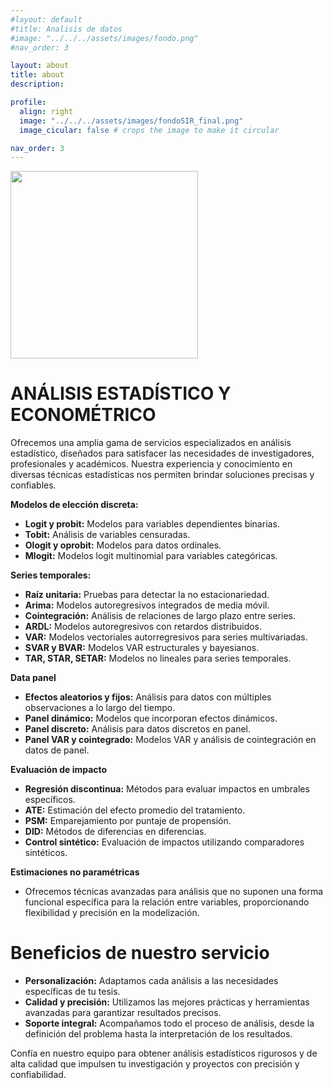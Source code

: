 ```yaml
---
#layout: default
#title: Analisis de datos 
#image: "../../../assets/images/fondo.png"
#nav_order: 3

layout: about
title: about
description: 

profile:
  align: right
  image: "../../../assets/images/fondoSIR_final.png"
  image_cicular: false # crops the image to make it circular

nav_order: 3
---
```

<img src="../../../assets/images/Logo.png" height="300">

# ANÁLISIS ESTADÍSTICO Y ECONOMÉTRICO

Ofrecemos una amplia gama de servicios especializados en análisis estadístico, diseñados para satisfacer las necesidades de investigadores, profesionales y académicos. Nuestra experiencia y conocimiento en diversas técnicas estadísticas nos permiten brindar soluciones precisas y confiables.

**Modelos de elección discreta:**

- **Logit y probit:** Modelos para variables dependientes binarias.
- **Tobit:** Análisis de variables censuradas.
- **Ologit y oprobit:** Modelos para datos ordinales.
- **Mlogit:** Modelos logit multinomial para variables categóricas.

**Series temporales:**

- **Raíz unitaria:** Pruebas para detectar la no estacionariedad.
- **Arima:** Modelos autoregresivos integrados de media móvil.
- **Cointegración:** Análisis de relaciones de largo plazo entre series.
- **ARDL:** Modelos autoregresivos con retardos distribuidos.
- **VAR:** Modelos vectoriales autorregresivos para series multivariadas.
- **SVAR y BVAR:** Modelos VAR estructurales y bayesianos.
- **TAR, STAR, SETAR:** Modelos no lineales para series temporales.

**Data panel**

- **Efectos aleatorios y fijos:** Análisis para datos con múltiples observaciones a lo largo del tiempo.
- **Panel dinámico:** Modelos que incorporan efectos dinámicos.
- **Panel discreto:** Análisis para datos discretos en panel.
- **Panel VAR y cointegrado:** Modelos VAR y análisis de cointegración en datos de panel.

**Evaluación de impacto**

- **Regresión discontinua:** Métodos para evaluar impactos en umbrales específicos.
- **ATE:** Estimación del efecto promedio del tratamiento.
- **PSM:** Emparejamiento por puntaje de propensión.
- **DID:** Métodos de diferencias en diferencias.
- **Control sintético:** Evaluación de impactos utilizando comparadores sintéticos.

**Estimaciones no paramétricas**

- Ofrecemos técnicas avanzadas para análisis que no suponen una forma funcional específica para la relación entre variables, proporcionando flexibilidad y precisión en la modelización.

# **Beneficios de nuestro servicio**

- **Personalización:** Adaptamos cada análisis a las necesidades específicas de tu tesis.
- **Calidad y precisión:** Utilizamos las mejores prácticas y herramientas avanzadas para garantizar resultados precisos.
- **Soporte integral:** Acompañamos todo el proceso de análisis, desde la definición del problema hasta la interpretación de los resultados.

Confía en nuestro equipo para obtener análisis estadísticos rigurosos y de alta calidad que impulsen tu investigación y proyectos con precisión y confiabilidad.
